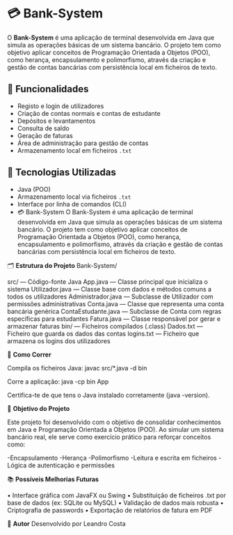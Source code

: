 # 💳 Bank-System

O **Bank-System** é uma aplicação de terminal desenvolvida em Java que simula as operações básicas de um sistema bancário. O projeto tem como objetivo aplicar conceitos de Programação Orientada a Objetos (POO), como herança, encapsulamento e polimorfismo, através da criação e gestão de contas bancárias com persistência local em ficheiros de texto.

## 🚀 Funcionalidades

- Registo e login de utilizadores
- Criação de contas normais e contas de estudante
- Depósitos e levantamentos
- Consulta de saldo
- Geração de faturas
- Área de administração para gestão de contas
- Armazenamento local em ficheiros `.txt`

## 🧠 Tecnologias Utilizadas

- Java (POO)
- Armazenamento local via ficheiros `.txt`
- Interface por linha de comandos (CLI)
- 💳 Bank-System
O Bank-System é uma aplicação de terminal desenvolvida em Java que simula as operações básicas de um sistema bancário. O projeto tem como objetivo aplicar conceitos de Programação Orientada a Objetos (POO), como herança, encapsulamento e polimorfismo, através da criação e gestão de contas bancárias com persistência local em ficheiros de texto.

🗂 **Estrutura do Projeto**
Bank-System/

src/ — Código-fonte Java
App.java — Classe principal que inicializa o sistema
Utilizador.java — Classe base com dados e métodos comuns a todos os utilizadores
Administrador.java — Subclasse de Utilizador com permissões administrativas
Conta.java — Classe que representa uma conta bancária genérica
ContaEstudante.java — Subclasse de Conta com regras específicas para estudantes
Fatura.java — Classe responsável por gerar e armazenar faturas
bin/ — Ficheiros compilados (.class)
Dados.txt — Ficheiro que guarda os dados das contas
logins.txt — Ficheiro que armazena os logins dos utilizadores


🧪 **Como Correr**

Compila os ficheiros Java:
javac src/*.java -d bin

Corre a aplicação:
java -cp bin App

Certifica-te de que tens o Java instalado corretamente (java -version).

🎯 **Objetivo do Projeto**

Este projeto foi desenvolvido com o objetivo de consolidar conhecimentos em Java e Programação Orientada a Objetos (POO). Ao simular um sistema bancário real, ele serve como exercício prático para reforçar conceitos como:

-Encapsulamento
-Herança
-Polimorfismo
-Leitura e escrita em ficheiros
-Lógica de autenticação e permissões

📚 **Possíveis Melhorias Futuras**

• Interface gráfica com JavaFX ou Swing
• Substituição de ficheiros .txt por base de dados (ex: SQLite ou MySQL)
• Validação de dados mais robusta
• Criptografia de passwords
• Exportação de relatórios de fatura em PDF

👤 **Autor**
Desenvolvido por Leandro Costa
